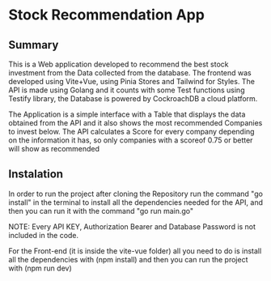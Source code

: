 # Stock Recommendation App
## Summary
This is a Web application developed to recommend the best stock investment from the Data collected from the database. The frontend was developed using Vite+Vue, using Pinia Stores and Tailwind for Styles.
The API is made using Golang and it counts with some Test functions using Testify library, the Database is powered by CockroachDB a cloud platform.



The Application is a simple interface with a Table that displays the data obtained from the API and it also shows the most recommended Companies to invest below. The API calculates a Score for every company depending on the information it has, so only companies with a scoreof 0.75 or better will show as recommended

## Instalation

In order to run the project after cloning the Repository run the command "go install" in the terminal to install all the dependencies needed for the API, and then you can run it with the command "go run main.go"

NOTE: Every API KEY, Authorization Bearer and Database Password is not included in the code.

For the Front-end (it is inside the vite-vue folder) all you need to do is install all the dependencies with (npm install) and then you can run the project with (npm run dev)
